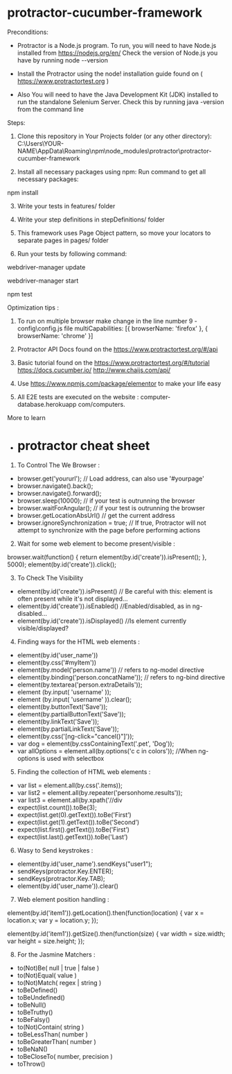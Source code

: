 # protractor-cucumber-framework

Preconditions:
- Protractor is a Node.js program. To run, you will need to have Node.js installed from https://nodejs.org/en/ Check the version of Node.js you have by running node --version

- Install the Protractor using the node! installation guide found on ( https://www.protractortest.org )

- Also You will need to have the Java Development Kit (JDK) installed to run the standalone Selenium Server. Check this by running java -version from the command line

Steps:
1. Clone this repository in Your Projects folder (or any other directory): 
C:\Users\YOUR-NAME\AppData\Roaming\npm\node_modules\protractor\protractor-cucumber-framework

2. Install all necessary packages using npm: Run command to get all necessary packages: 

npm install

3. Write your tests in features/ folder

4. Write your step definitions in stepDefinitions/ folder

5. This framework uses Page Object pattern, so move your locators to separate pages in pages/ folder

6. Run your tests by following command:
 
webdriver-manager update

webdriver-manager start

npm test


Optimization tips :
1) To run on multiple browser make change in the line number 9 - config\config.js file
  multiCapabilities: [{
  browserName: 'firefox'
  }, {
  browserName: 'chrome'  }]
  
2) Protractor API Docs found on the https://www.protractortest.org/#/api

3) Basic tutorial found on the 
https://www.protractortest.org/#/tutorial
https://docs.cucumber.io/
http://www.chaijs.com/api/

4) Use https://www.npmjs.com/package/elementor to make your life easy

5) All E2E tests are executed on the website : computer-database.herokuapp com/computers.


More to learn
- # protractor cheat sheet

1) To Control The We Browser :

- browser.get('yoururl'); // Load address, can also use '#yourpage'
- browser.navigate().back();
- browser.navigate().forward();
- browser.sleep(10000); // if your test is outrunning the browser
- browser.waitForAngular(); // if your test is outrunning the browser
- browser.getLocationAbsUrl() // get the current address
- browser.ignoreSynchronization = true; // If true, Protractor will not attempt to synchronize with the page before performing actions

2) Wait for some web element to become present/visible  :

 browser.wait(function() {
   return element(by.id('create')).isPresent();
 }, 5000);
 element(by.id('create')).click();

3) To Check The Visibility
- element(by.id('create')).isPresent() // Be careful with this: element is often present while it's not displayed...
- element(by.id('create')).isEnabled() //Enabled/disabled, as in ng-disabled...
- element(by.id('create')).isDisplayed() //Is element currently visible/displayed?

4) Finding ways for the HTML web elements  :

- element(by.id('user_name'))
- element(by.css('#myItem'))
- element(by.model('person.name')) // refers to ng-model directive
- element(by.binding('person.concatName')); // refers to ng-bind directive
- element(by.textarea('person.extraDetails'));
- element (by.input( 'username' ));
- element (by.input( 'username' )).clear();
- element(by.buttonText('Save'));
- element(by.partialButtonText('Save'));
- element(by.linkText('Save'));
- element(by.partialLinkText('Save'));
- element(by.css('[ng-click="cancel()"]')); 
- var dog = element(by.cssContainingText('.pet', 'Dog'));
- var allOptions = element.all(by.options('c c in colors')); //When ng-options is used with selectbox

5) Finding the collection of HTML web elements :

- var list = element.all(by.css('.items));
- var list2 = element.all(by.repeater('personhome.results'));
- var list3 = element.all(by.xpath('//div
- expect(list.count()).toBe(3);
- expect(list.get(0).getText()).toBe('First’)
- expect(list.get(1).getText()).toBe('Second’)
- expect(list.first().getText()).toBe('First’)
- expect(list.last().getText()).toBe('Last’)

6) Wasy to Send keystrokes :

- element(by.id('user_name').sendKeys("user1");
- sendKeys(protractor.Key.ENTER);
- sendKeys(protractor.Key.TAB);
- element(by.id('user_name')).clear()

7) Web element position handling :

 element(by.id('item1')).getLocation().then(function(location) {
  var x = location.x;
  var y = location.y;
 });

 element(by.id('item1')).getSize().then(function(size) {
  var width = size.width;
   var height = size.height;
 });

8) For the Jasmine Matchers :

- to(N­ot)­Be( null | true | false )
- to(N­ot)­Equ­al( value )
- to(N­ot)­Mat­ch( regex | string )
- toBe­Def­ine­d()
- toBe­Und­efi­ned()
- toBe­Nul­l()
- toBe­Tru­thy()
- toBe­Fal­sy()
- to(N­ot)­Con­tain( string )
- toBe­Les­sTh­an( number )
- toBe­Gre­ate­rTh­an( number )
- toBe­NaN()
- toBe­Clo­seTo( number, precision )
- toTh­row()




